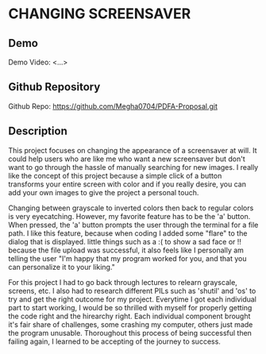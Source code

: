 # CHANGING SCREENSAVER

## Demo
Demo Video: <...>
## Github Repository
Github Repo: <https://github.com/Megha0704/PDFA-Proposal.git>

## Description
This project focuses on changing the appearance of a screensaver at will. It could help users who are like me who want a new screensaver but don't want to go through the hassle of manually searching for new images. I really like the concept of this project because a simple click of a button transforms your entire screen with color and if you really desire, you can add your own images to give the project a personal touch. 

Changing between grayscale to inverted colors then back to regular colors is very eyecatching. However, my favorite feature has to be the 'a' button. When pressed, the 'a' button prompts the user through the terminal for a file path. I like this feature, because when coding I added some "flare" to the dialog that is displayed. little things such as a :( to show a sad face or !! because the file upload was successful, it also feels like I personally am telling the user "I'm happy that my program worked for you, and that you can personalize it to your liking."

For this project I had to go back through lectures to relearn grayscale, screens, etc. I also had to research different PILs such as 'shutil' and 'os' to try and get the right outcome for my project. Everytime I got each individual part to start working, I would be so thrilled with myself for properly getting the code right and the hirearchy right. Each individual component brought it's fair share of challenges, some crashing my computer, others just made the program unusable. Thoroughout this process of being successful then failing again, I learned to be accepting of the journey to success. 
